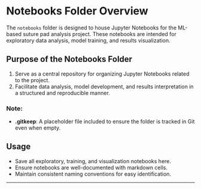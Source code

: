 # Notebooks Folder Overview

The `notebooks` folder is designed to house Jupyter Notebooks for the ML-based suture pad analysis project. These notebooks are intended for exploratory data analysis, model training, and results visualization.

## Purpose of the Notebooks Folder

1. Serve as a central repository for organizing Jupyter Notebooks related to the project.
2. Facilitate data analysis, model development, and results interpretation in a structured and reproducible manner.

### Note:
- **.gitkeep**: A placeholder file included to ensure the folder is tracked in Git even when empty.

## Usage

- Save all exploratory, training, and visualization notebooks here.
- Ensure notebooks are well-documented with markdown cells.
- Maintain consistent naming conventions for easy identification.

--- 